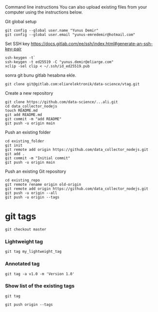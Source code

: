 Command line instructions
You can also upload existing files from your computer using the instructions below.


Git global setup  
```
git config --global user.name "Yunus Demir"
git config --global user.email "yunus-emredemir@hotmail.com"
```

Set SSH key 
https://docs.gitlab.com/ee/ssh/index.html#generate-an-ssh-key-pair
```
ssh-keygen -t` 
ssh-keygen -t ed25519 -C "yunus.demir@eliarge.com"
xclip -sel clip < ~/.ssh/id_ed25519.pub
```
sonra git bunu gitlab hesabına ekle.  
```
git clone git@gitlab.com:eliarelektronik/data-science/vtag.git
```


Create a new repository  
```
git clone https://github.com/data-science/...ali.git
cd data_collector_nodejs
touch README.md
git add README.md
git commit -m "add README"
git push -u origin main
```

Push an existing folder  
```
cd existing_folder
git init
git remote add origin https://github.com/data_collector_nodejs.git
git add .
git commit -m "Initial commit"
git push -u origin main
```

Push an existing Git repository  
```
cd existing_repo
git remote rename origin old-origin
git remote add origin https://github.com/data_collector_nodejs.git
git push -u origin --all
git push -u origin --tags
```

# **git tags**
`git checkout master`

### Lightweight tag
`git tag my_lightweight_tag`

### Annotated tag
`git tag -a v1.0 -m 'Version 1.0'`

### Show list of the existing tags
`git tag`

`git push origin --tags`
